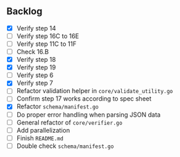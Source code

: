## Backlog
- [x] Verify step 14
- [ ] Verify step 16C to 16E
- [ ] Verify step 11C to 11F
- [ ] Check 16.B
- [x] Verify step 18
- [x] Verify step 19
- [ ] Verify step 6
- [x] Verify step 7
- [ ] Refactor validation helper in `core/validate_utility.go`
- [ ] Confirm step 17 works according to spec sheet
- [x] Refactor `schema/manifest.go`
- [ ] Do proper error handling when parsing JSON data
- [ ] General refactor of `core/verifier.go`
- [ ] Add parallelization
- [ ] Finish `README.md`
- [ ] Double check `schema/manifest.go`
